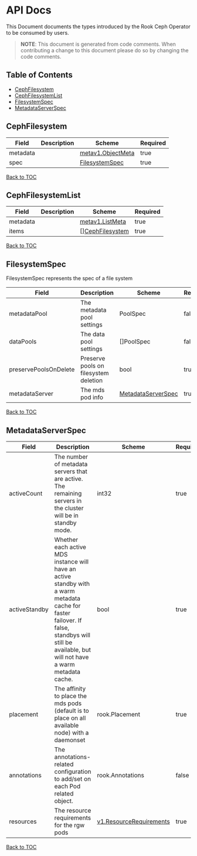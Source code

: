 # API Docs

This Document documents the types introduced by the Rook Ceph Operator to be consumed by users.

> **NOTE**: This document is generated from code comments. When contributing a change to this document please do so by changing the code comments.

## Table of Contents
* [CephFilesystem](#cephfilesystem)
* [CephFilesystemList](#cephfilesystemlist)
* [FilesystemSpec](#filesystemspec)
* [MetadataServerSpec](#metadataserverspec)

## CephFilesystem



| Field | Description | Scheme | Required |
| ----- | ----------- | ------ | -------- |
| metadata |  | [metav1.ObjectMeta](https://kubernetes.io/docs/reference/generated/kubernetes-api/v1.11/#objectmeta-v1-meta) | true |
| spec |  | [FilesystemSpec](#filesystemspec) | true |

[Back to TOC](#table-of-contents)

## CephFilesystemList



| Field | Description | Scheme | Required |
| ----- | ----------- | ------ | -------- |
| metadata |  | [metav1.ListMeta](https://kubernetes.io/docs/reference/generated/kubernetes-api/v1.11/#listmeta-v1-meta) | true |
| items |  | [][CephFilesystem](#cephfilesystem) | true |

[Back to TOC](#table-of-contents)

## FilesystemSpec

FilesystemSpec represents the spec of a file system

| Field | Description | Scheme | Required |
| ----- | ----------- | ------ | -------- |
| metadataPool | The metadata pool settings | PoolSpec | false |
| dataPools | The data pool settings | []PoolSpec | false |
| preservePoolsOnDelete | Preserve pools on filesystem deletion | bool | true |
| metadataServer | The mds pod info | [MetadataServerSpec](#metadataserverspec) | true |

[Back to TOC](#table-of-contents)

## MetadataServerSpec



| Field | Description | Scheme | Required |
| ----- | ----------- | ------ | -------- |
| activeCount | The number of metadata servers that are active. The remaining servers in the cluster will be in standby mode. | int32 | true |
| activeStandby | Whether each active MDS instance will have an active standby with a warm metadata cache for faster failover. If false, standbys will still be available, but will not have a warm metadata cache. | bool | true |
| placement | The affinity to place the mds pods (default is to place on all available node) with a daemonset | rook.Placement | true |
| annotations | The annotations-related configuration to add/set on each Pod related object. | rook.Annotations | false |
| resources | The resource requirements for the rgw pods | [v1.ResourceRequirements](https://kubernetes.io/docs/reference/generated/kubernetes-api/v1.11/#resourcerequirements-v1-core) | true |

[Back to TOC](#table-of-contents)
